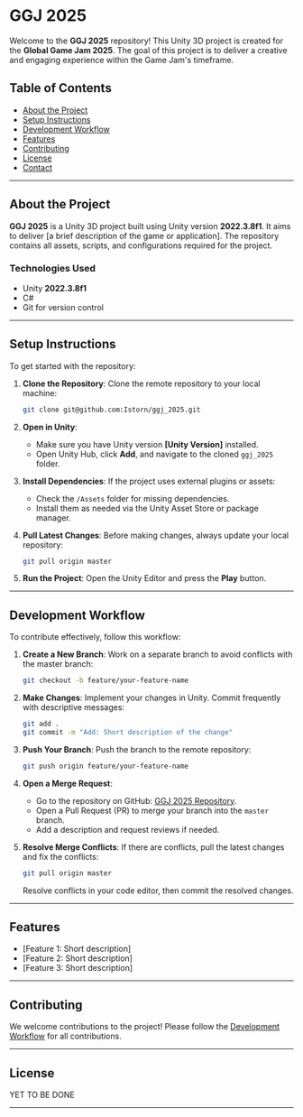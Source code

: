 
# GGJ 2025

Welcome to the **GGJ 2025** repository! This Unity 3D project is created for the **Global Game Jam 2025**. The goal of this project is to deliver a creative and engaging experience within the Game Jam's timeframe.

## Table of Contents

- [About the Project](#about-the-project)
- [Setup Instructions](#setup-instructions)
- [Development Workflow](#development-workflow)
- [Features](#features)
- [Contributing](#contributing)
- [License](#license)
- [Contact](#contact)

---

## About the Project

**GGJ 2025** is a Unity 3D project built using Unity version **2022.3.8f1**. It aims to deliver [a brief description of the game or application]. The repository contains all assets, scripts, and configurations required for the project.

### Technologies Used
- Unity **2022.3.8f1**
- C#
- Git for version control

---

## Setup Instructions

To get started with the repository:

1. **Clone the Repository**:
   Clone the remote repository to your local machine:
   ```bash
   git clone git@github.com:Istorn/ggj_2025.git
   ```

2. **Open in Unity**:
   - Make sure you have Unity version **[Unity Version]** installed.
   - Open Unity Hub, click **Add**, and navigate to the cloned `ggj_2025` folder.

3. **Install Dependencies**:
   If the project uses external plugins or assets:
   - Check the `/Assets` folder for missing dependencies.
   - Install them as needed via the Unity Asset Store or package manager.

4. **Pull Latest Changes**:
   Before making changes, always update your local repository:
   ```bash
   git pull origin master
   ```

5. **Run the Project**:
   Open the Unity Editor and press the **Play** button.

---

## Development Workflow

To contribute effectively, follow this workflow:

1. **Create a New Branch**:
   Work on a separate branch to avoid conflicts with the master branch:
   ```bash
   git checkout -b feature/your-feature-name
   ```

2. **Make Changes**:
   Implement your changes in Unity. Commit frequently with descriptive messages:
   ```bash
   git add .
   git commit -m "Add: Short description of the change"
   ```

3. **Push Your Branch**:
   Push the branch to the remote repository:
   ```bash
   git push origin feature/your-feature-name
   ```

4. **Open a Merge Request**:
   - Go to the repository on GitHub: [GGJ 2025 Repository](https://github.com/Istorn/ggj_2025).
   - Open a Pull Request (PR) to merge your branch into the `master` branch.
   - Add a description and request reviews if needed.

5. **Resolve Merge Conflicts**:
   If there are conflicts, pull the latest changes and fix the conflicts:
   ```bash
   git pull origin master
   ```
   Resolve conflicts in your code editor, then commit the resolved changes.

---

## Features

- [Feature 1: Short description]
- [Feature 2: Short description]
- [Feature 3: Short description]

---

## Contributing

We welcome contributions to the project! Please follow the [Development Workflow](#development-workflow) for all contributions.

---

## License

YET TO BE DONE

---


